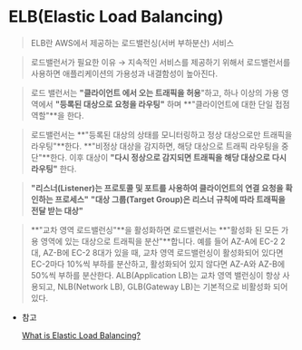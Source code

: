 # ELB(Elastic Load Balancing)

> ELB란 AWS에서 제공하는 로드밸런싱(서버 부하분산) 서비스

> 로드밸런서가 필요한 이유 → 지속적인 서비스를 제공하기 위해서 로드밸런서를 사용하면 애플리케이션의 가용성과 내결함성이 높아진다.

> 로드 밸런서는 **"클라이언트 에서 오는 트래픽을 허용**"하고, 하나 이상의 가용 영역에서 **"등록된 대상으로 요청을 라우팅"** 하며 **"클라이언트에 대한 단일 접점 역할"**을 한다.

> 로드밸런서는 **"등록된 대상의 상태를 모니터링하고 정상 대상으로만 트래픽을 라우팅"**한다. **"비정상 대상을 감지하면, 해당 대상으로 트래픽 라우팅을 중단"**한다. 이후 대상이 **"다시 정상으로 감지되면 트래픽을 해당 대상으로 다시 라우팅"** 한다.

> **"리스너(Listener)는 프로토콜 및 포트를 사용하여 클라이언트의 연결 요청을 확인하는 프로세스"** **"대상 그룹(Target Group)은 리스너 규칙에 따라 트래픽을 전달 받는 대상"**

> **"교차 영역 로드밸런싱"**을 활성화하면 로드밸런서는 **"활성화 된 모든 가용 영역에 있는 대상으로 트래픽을 분산"**합니다. 예를 들어 AZ-A에 EC-2 2대, AZ-B에 EC-2 8대가 있을 때, 교차 영역 로드밸런싱이 활성화되어 있다면 EC-2마다 10%씩 부하를 분산하고, 활성화되어 있지 않다면 AZ-A와 AZ-B에 50%씩 부하를 분산한다. ALB(Application LB)는 교차 영역 밸런싱이 항상 사용되고, NLB(Network LB), GLB(Gateway LB)는 기본적으로 비활성화 되어있다.

- 참고

  [What is Elastic Load Balancing?](https://docs.aws.amazon.com/elasticloadbalancing/latest/userguide/what-is-load-balancing.html)